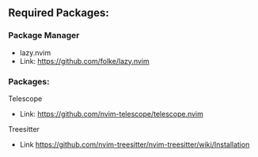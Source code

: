 ## Required Packages:

### Package Manager
- lazy.nvim
- Link: https://github.com/folke/lazy.nvim 

### Packages:
Telescope
- Link: https://github.com/nvim-telescope/telescope.nvim 

Treesitter
- Link https://github.com/nvim-treesitter/nvim-treesitter/wiki/Installation 

